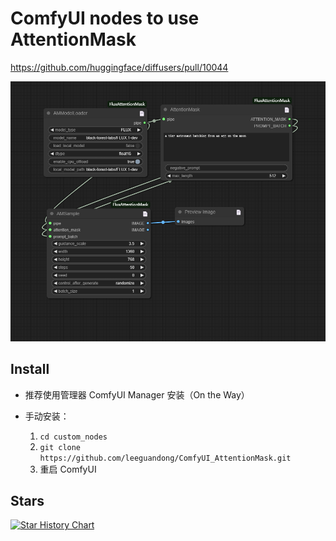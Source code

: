 # ComfyUI nodes to use AttentionMask

https://github.com/huggingface/diffusers/pull/10044

![image](workflow.png)

## Install

- 推荐使用管理器 ComfyUI Manager 安装（On the Way）

- 手动安装：
    1. `cd custom_nodes`
    2. `git clone https://github.com/leeguandong/ComfyUI_AttentionMask.git`
    3. 重启 ComfyUI

## Stars

[![Star History Chart](https://api.star-history.com/svg?repos=leeguandong/ComfyUI_FluxCustomId&type=Date)](https://star-history.com/#leeguandong/ComfyUI_FluxCustomId&Date)





